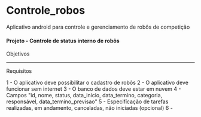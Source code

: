 # Controle_robos
Aplicativo android para controle e gerenciamento de robôs de competição

<h4>Projeto - Controle de status interno de robôs</h4>

Objetivos

---

Requisitos

1 - O aplicativo deve possibilitar o cadastro de robôs
2 - O aplicativo deve funcionar sem internet
3 - O banco de dados deve estar em nuvem
4 - Campos "id, nome, status, data_inicio, data_termino, categoria, responsável, data_termino_previsao"
5 - Especifícação de tarefas realizadas, em andamento, canceladas, não iniciadas (opcional)
6 - 
